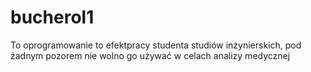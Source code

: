 # bucherol1

To oprogramowanie to efektpracy studenta studiów inżynierskich, pod żadnym pozorem nie wolno go używać w celach analizy medycznej